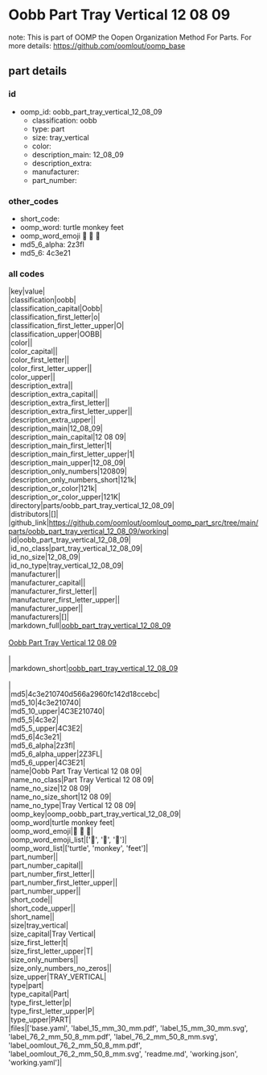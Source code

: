 # Oobb Part Tray Vertical 12 08 09  

note: This is part of OOMP the Oopen Organization Method For Parts. For more details: https://github.com/oomlout/oomp_base

##  part details





### id
* oomp_id: oobb_part_tray_vertical_12_08_09
  * classification: oobb
  * type: part
  * size: tray_vertical
  * color: 
  * description_main: 12_08_09
  * description_extra: 
  * manufacturer: 
  * part_number: 

### other_codes
* short_code: 
* oomp_word: turtle monkey feet
* oomp_word_emoji :turtle: :monkey: :feet:
* md5_6_alpha: 2z3fl
* md5_6: 4c3e21

### all codes 
|key|value|  
|classification|oobb|  
|classification_capital|Oobb|  
|classification_first_letter|o|  
|classification_first_letter_upper|O|  
|classification_upper|OOBB|  
|color||  
|color_capital||  
|color_first_letter||  
|color_first_letter_upper||  
|color_upper||  
|description_extra||  
|description_extra_capital||  
|description_extra_first_letter||  
|description_extra_first_letter_upper||  
|description_extra_upper||  
|description_main|12_08_09|  
|description_main_capital|12 08 09|  
|description_main_first_letter|1|  
|description_main_first_letter_upper|1|  
|description_main_upper|12_08_09|  
|description_only_numbers|120809|  
|description_only_numbers_short|121k|  
|description_or_color|121k|  
|description_or_color_upper|121K|  
|directory|parts/oobb_part_tray_vertical_12_08_09|  
|distributors|[]|  
|github_link|https://github.com/oomlout/oomlout_oomp_part_src/tree/main/parts/oobb_part_tray_vertical_12_08_09/working|  
|id|oobb_part_tray_vertical_12_08_09|  
|id_no_class|part_tray_vertical_12_08_09|  
|id_no_size|12_08_09|  
|id_no_type|tray_vertical_12_08_09|  
|manufacturer||  
|manufacturer_capital||  
|manufacturer_first_letter||  
|manufacturer_first_letter_upper||  
|manufacturer_upper||  
|manufacturers|[]|  
|markdown_full|[oobb_part_tray_vertical_12_08_09](https://github.com/oomlout/oomlout_oomp_part_src/tree/main/parts/oobb_part_tray_vertical_12_08_09/working)<br>[](https://github.com/oomlout/oomlout_oomp_part_src/tree/main/parts/oobb_part_tray_vertical_12_08_09/working)<br>[Oobb Part Tray Vertical 12 08 09](https://github.com/oomlout/oomlout_oomp_part_src/tree/main/parts/oobb_part_tray_vertical_12_08_09/working)<br><br>|  
|markdown_short|[oobb_part_tray_vertical_12_08_09](https://github.com/oomlout/oomlout_oomp_part_src/tree/main/parts/oobb_part_tray_vertical_12_08_09/working)<br><br>|  
|md5|4c3e210740d566a2960fc142d18ccebc|  
|md5_10|4c3e210740|  
|md5_10_upper|4C3E210740|  
|md5_5|4c3e2|  
|md5_5_upper|4C3E2|  
|md5_6|4c3e21|  
|md5_6_alpha|2z3fl|  
|md5_6_alpha_upper|2Z3FL|  
|md5_6_upper|4C3E21|  
|name|Oobb Part Tray Vertical 12 08 09|  
|name_no_class|Part Tray Vertical 12 08 09|  
|name_no_size|12 08 09|  
|name_no_size_short|12 08 09|  
|name_no_type|Tray Vertical 12 08 09|  
|oomp_key|oomp_oobb_part_tray_vertical_12_08_09|  
|oomp_word|turtle monkey feet|  
|oomp_word_emoji|:turtle: :monkey: :feet:|  
|oomp_word_emoji_list|[':turtle:', ':monkey:', ':feet:']|  
|oomp_word_list|['turtle', 'monkey', 'feet']|  
|part_number||  
|part_number_capital||  
|part_number_first_letter||  
|part_number_first_letter_upper||  
|part_number_upper||  
|short_code||  
|short_code_upper||  
|short_name||  
|size|tray_vertical|  
|size_capital|Tray Vertical|  
|size_first_letter|t|  
|size_first_letter_upper|T|  
|size_only_numbers||  
|size_only_numbers_no_zeros||  
|size_upper|TRAY_VERTICAL|  
|type|part|  
|type_capital|Part|  
|type_first_letter|p|  
|type_first_letter_upper|P|  
|type_upper|PART|  
|files|['base.yaml', 'label_15_mm_30_mm.pdf', 'label_15_mm_30_mm.svg', 'label_76_2_mm_50_8_mm.pdf', 'label_76_2_mm_50_8_mm.svg', 'label_oomlout_76_2_mm_50_8_mm.pdf', 'label_oomlout_76_2_mm_50_8_mm.svg', 'readme.md', 'working.json', 'working.yaml']|  
